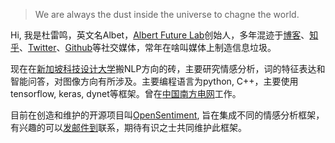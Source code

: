> We are always the dust inside the universe to chagne the world.  

Hi, 我是杜雷鸣，英文名Albet，[Albert Future Lab](https://albert-leiming-du.github.io)创始人，多年混迹于[博客](https://albert-leiming-du.github.io)、[知乎](https://www.zhihu.com/people/albert.leiming.du)、[Twitter](https://twitter.com/albert_leiming)、[Github](https://github.com/albert-leiming-du)等社交媒体，常年在啥叫媒体上制造信息垃圾。

现在在[新加坡科技设计大学](https://sutd.edu.sg/)搬NLP方向的砖，主要研究情感分析，词的特征表达和智能问答，对图像方向有所涉及。主要编程语言为python, C++，主要使用tensorflow, keras, dynet等框架。曾在[中国南方电网](http://www.csg.cn/)工作。

目前在创造和维护的开源项目叫[OpenSentiment](https://github.com/AlbertFutureLab/OpenSentiment), 旨在集成不同的情感分析框架，有兴趣的可以[发邮件到](duleimingdo@gmail.com)联系，期待有识之士共同维护此框架。

[1]: //huangxuan.me/2015/07/09/js-module-7day/
[2]: //huangxuan.me/2015/12/28/css-sucks-2015/
[3]: //huangxuan.me/2016/06/05/pwa-in-my-pov/
[4]: //huangxuan.me/2016/10/20/pwa-qcon2016/
[5]: //huangxuan.me/2016/11/20/sw-101-gdgdf/
[6]: https://yanshuo.io/assets/player/?deck=58ac8598b123db0067292f92 "PWA Rehashing"
[7]: https://yanshuo.io/assets/player/?deck=593ad6fbfe88c2006a0a0d6d "The State of PWA"
[8]: https://yanshuo.io/assets/player/?deck=594d673d570c357d0698a950 "Building PWA"
[9]: //huangxuan.me/jsconfcn2017/
